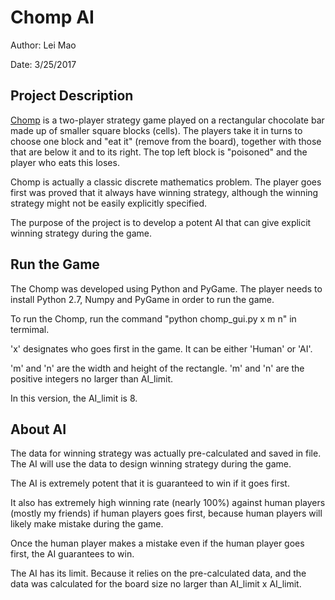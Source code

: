# Chomp AI

Author: Lei Mao

Date: 3/25/2017

## Project Description

[Chomp](https://en.wikipedia.org/wiki/Chomp) is a two-player strategy game played on a rectangular chocolate bar made up of smaller square blocks (cells). 
The players take it in turns to choose one block and "eat it" (remove from the board), together with those that are below it and to its right. 
The top left block is "poisoned" and the player who eats this loses.

Chomp is actually a classic discrete mathematics problem. The player goes first was proved that it always have winning strategy, although the winning strategy might not be easily explicitly specified.

The purpose of the project is to develop a potent AI that can give explicit winning strategy during the game.


## Run the Game

The Chomp was developed using Python and PyGame. The player needs to install Python 2.7, Numpy and PyGame in order to run the game.

To run the Chomp, run the command "python chomp_gui.py x m n" in termimal. 

'x' designates who goes first in the game. It can be either 'Human' or 'AI'. 

'm' and 'n' are the width and height of the rectangle. 'm' and 'n' are the positive integers no larger than AI_limit.

In this version, the AI_limit is 8.

## About AI

The data for winning strategy was actually pre-calculated and saved in file. The AI will use the data to design winning strategy during the game.

The AI is extremely potent that it is guaranteed to win if it goes first.

It also has extremely high winning rate (nearly 100%) against human players (mostly my friends) if human players goes first, because human players will likely make mistake during the game.

Once the human player makes a mistake even if the human player goes first, the AI guarantees to win.

The AI has its limit. Because it relies on the pre-calculated data, and the data was calculated for the board size no larger than AI_limit x AI_limit.

